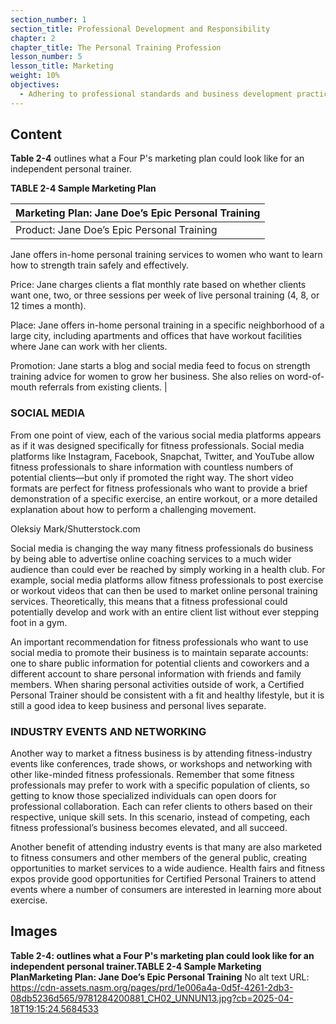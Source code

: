 ```yaml
---
section_number: 1
section_title: Professional Development and Responsibility
chapter: 2
chapter_title: The Personal Training Profession
lesson_number: 5
lesson_title: Marketing
weight: 10%
objectives:
  - Adhering to professional standards and business development practices.
---
```


## Content
**Table 2-4** outlines what a Four P's marketing plan could look like for an independent personal trainer.

**TABLE 2-4 Sample Marketing Plan**

| Marketing Plan: Jane Doe’s Epic Personal Training |
|---|
| Product: Jane Doe’s Epic Personal Training

Jane offers in-home personal training services to women who want to learn how to strength train safely and effectively.

Price: Jane charges clients a flat monthly rate based on whether clients want one, two, or three sessions per week of live personal training (4, 8, or 12 times a month).

Place: Jane offers in-home personal training in a specific neighborhood of a large city, including apartments and offices that have workout facilities where Jane can work with her clients.

Promotion: Jane starts a blog and social media feed to focus on strength training advice for women to grow her business. She also relies on word-of-mouth referrals from existing clients. |

### SOCIAL MEDIA

From one point of view, each of the various social media platforms appears as if it was designed specifically for fitness professionals. Social media platforms like Instagram, Facebook, Snapchat, Twitter, and YouTube allow fitness professionals to share information with countless numbers of potential clients—but only if promoted the right way. The short video formats are perfect for fitness professionals who want to provide a brief demonstration of a specific exercise, an entire workout, or a more detailed explanation about how to perform a challenging movement.

Oleksiy Mark/Shutterstock.com

Social media is changing the way many fitness professionals do business by being able to advertise online coaching services to a much wider audience than could ever be reached by simply working in a health club. For example, social media platforms allow fitness professionals to post exercise or workout videos that can then be used to market online personal training services. Theoretically, this means that a fitness professional could potentially develop and work with an entire client list without ever stepping foot in a gym.

An important recommendation for fitness professionals who want to use social media to promote their business is to maintain separate accounts: one to share public information for potential clients and coworkers and a different account to share personal information with friends and family members. When sharing personal activities outside of work, a Certified Personal Trainer should be consistent with a fit and healthy lifestyle, but it is still a good idea to keep business and personal lives separate.

### INDUSTRY EVENTS AND NETWORKING

Another way to market a fitness business is by attending fitness-industry events like conferences, trade shows, or workshops and networking with other like-minded fitness professionals. Remember that some fitness professionals may prefer to work with a specific population of clients, so getting to know those specialized individuals can open doors for professional collaboration. Each can refer clients to others based on their respective, unique skill sets. In this scenario, instead of competing, each fitness professional’s business becomes elevated, and all succeed.

Another benefit of attending industry events is that many are also marketed to fitness consumers and other members of the general public, creating opportunities to market services to a wide audience. Health fairs and fitness expos provide good opportunities for Certified Personal Trainers to attend events where a number of consumers are interested in learning more about exercise.

## Images

**Table 2-4: outlines what a Four P's marketing plan could look like for an independent personal trainer.TABLE 2-4 Sample Marketing PlanMarketing Plan: Jane Doe’s Epic Personal Training**
No alt text
URL: https://cdn-assets.nasm.org/pages/prd/1e006a4a-0d5f-4261-2db3-08db5236d565/9781284200881_CH02_UNNUN13.jpg?cb=2025-04-18T19:15:24.5684533